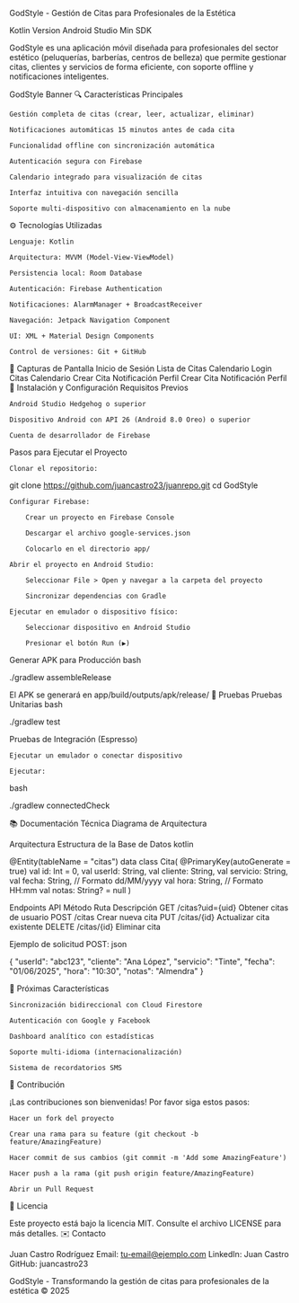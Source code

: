 GodStyle - Gestión de Citas para Profesionales de la Estética

Kotlin Version
Android Studio
Min SDK

GodStyle es una aplicación móvil diseñada para profesionales del sector estético (peluquerías, barberías, centros de belleza) que permite gestionar citas, clientes y servicios de forma eficiente, con soporte offline y notificaciones inteligentes.

GodStyle Banner
🔍 Características Principales

    Gestión completa de citas (crear, leer, actualizar, eliminar)

    Notificaciones automáticas 15 minutos antes de cada cita

    Funcionalidad offline con sincronización automática

    Autenticación segura con Firebase

    Calendario integrado para visualización de citas

    Interfaz intuitiva con navegación sencilla

    Soporte multi-dispositivo con almacenamiento en la nube

⚙️ Tecnologías Utilizadas

    Lenguaje: Kotlin

    Arquitectura: MVVM (Model-View-ViewModel)

    Persistencia local: Room Database

    Autenticación: Firebase Authentication

    Notificaciones: AlarmManager + BroadcastReceiver

    Navegación: Jetpack Navigation Component

    UI: XML + Material Design Components

    Control de versiones: Git + GitHub

📸 Capturas de Pantalla
Inicio de Sesión	Lista de Citas	Calendario
Login	Citas	Calendario
Crear Cita	Notificación	Perfil
Crear Cita	Notificación	Perfil
🚀 Instalación y Configuración
Requisitos Previos

    Android Studio Hedgehog o superior

    Dispositivo Android con API 26 (Android 8.0 Oreo) o superior

    Cuenta de desarrollador de Firebase

Pasos para Ejecutar el Proyecto

    Clonar el repositorio:


git clone https://github.com/juancastro23/juanrepo.git
cd GodStyle

    Configurar Firebase:

        Crear un proyecto en Firebase Console

        Descargar el archivo google-services.json

        Colocarlo en el directorio app/

    Abrir el proyecto en Android Studio:

        Seleccionar File > Open y navegar a la carpeta del proyecto

        Sincronizar dependencias con Gradle

    Ejecutar en emulador o dispositivo físico:

        Seleccionar dispositivo en Android Studio

        Presionar el botón Run (▶️)

Generar APK para Producción
bash

./gradlew assembleRelease

El APK se generará en app/build/outputs/apk/release/
🧪 Pruebas
Pruebas Unitarias
bash

./gradlew test

Pruebas de Integración (Espresso)

    Ejecutar un emulador o conectar dispositivo

    Ejecutar:

bash

./gradlew connectedCheck

📚 Documentación Técnica
Diagrama de Arquitectura

Arquitectura
Estructura de la Base de Datos
kotlin

@Entity(tableName = "citas")
data class Cita(
    @PrimaryKey(autoGenerate = true) val id: Int = 0,
    val userId: String,
    val cliente: String,
    val servicio: String,
    val fecha: String,  // Formato dd/MM/yyyy
    val hora: String,   // Formato HH:mm
    val notas: String? = null
)

Endpoints API
Método	Ruta	Descripción
GET	/citas?uid={uid}	Obtener citas de usuario
POST	/citas	Crear nueva cita
PUT	/citas/{id}	Actualizar cita existente
DELETE	/citas/{id}	Eliminar cita

Ejemplo de solicitud POST:
json

{
  "userId": "abc123",
  "cliente": "Ana López",
  "servicio": "Tinte",
  "fecha": "01/06/2025",
  "hora": "10:30",
  "notas": "Almendra"
}

🌟 Próximas Características

    Sincronización bidireccional con Cloud Firestore

    Autenticación con Google y Facebook

    Dashboard analítico con estadísticas

    Soporte multi-idioma (internacionalización)

    Sistema de recordatorios SMS

🤝 Contribución

¡Las contribuciones son bienvenidas! Por favor siga estos pasos:

    Hacer un fork del proyecto

    Crear una rama para su feature (git checkout -b feature/AmazingFeature)

    Hacer commit de sus cambios (git commit -m 'Add some AmazingFeature')

    Hacer push a la rama (git push origin feature/AmazingFeature)

    Abrir un Pull Request

📄 Licencia

Este proyecto está bajo la licencia MIT. Consulte el archivo LICENSE para más detalles.
✉️ Contacto

Juan Castro Rodríguez
Email: tu-email@ejemplo.com
LinkedIn: Juan Castro
GitHub: juancastro23

GodStyle - Transformando la gestión de citas para profesionales de la estética © 2025

